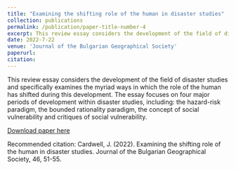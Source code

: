 ```yaml
---
title: "Examining the shifting role of the human in disaster studies"
collection: publications
permalink: /publication/paper-title-number-4
excerpt: This review essay considers the development of the field of disaster studies
date: 2022-7-22
venue: 'Journal of the Bulgarian Geographical Society'
paperurl: 
citation: 
---
```

This review essay considers the development of the field of disaster studies and specifically examines the myriad ways in which the role of the human has shifted during this development. The essay focuses on four major periods of development within disaster studies, including: the hazard-risk paradigm, the bounded rationality paradigm, the concept of social vulnerability and critiques of social vulnerability. 

[Download paper here](http://jucardwell.github.io/files/human.pdf)

Recommended citation: Cardwell, J. (2022). Examining the shifting role of the human in disaster studies. Journal of the Bulgarian Geographical Society, 46, 51-55.
